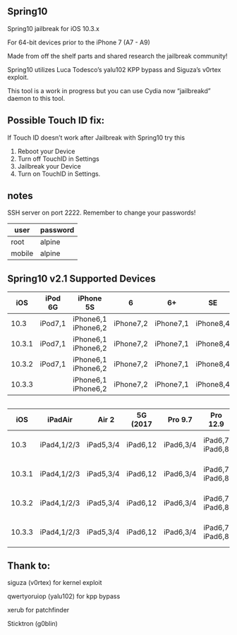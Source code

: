 ## Spring10

Spring10 jailbreak for iOS 10.3.x

For 64-bit devices prior to the iPhone 7 (A7 - A9)

Made from off the shelf parts and shared research the jailbreak community!

Spring10 utilizes Luca Todesco’s yalu102 KPP bypass and Siguza’s v0rtex exploit. 

This tool is a work in progress but you can use Cydia now “jailbreakd” daemon to this tool.

## Possible Touch ID fix:

If Touch ID doesn’t work after Jailbreak with Spring10 try this 

1. Reboot your Device
2. Turn off TouchID in Settings
3. Jailbreak your Device
4. Turn on TouchID in Settings.


## notes


SSH server on port 2222. Remember to change your passwords!

| user   | password |
| ---    | ---      |
| root   | alpine   |
| mobile | alpine   |


## Spring10 v2.1 Supported Devices  

| iOS     |iPod 6G|      iPhone 5S    |   6     |  6+     |  SE     |  6S     | 6S+     |build number|
| ---     |-------|-------------------|---------|---------|---------|---------|---------|------------|
| 10.3    |iPod7,1|iPhone6,1 iPhone6,2|iPhone7,2|iPhone7,1|iPhone8,4|iPhone8,1|iPhone8,2| 14E277     |
| 10.3.1  |iPod7,1|iPhone6,1 iPhone6,2|iPhone7,2|iPhone7,1|iPhone8,4|iPhone8,1|iPhone8,2| 14E304     |
| 10.3.2  |iPod7,1|iPhone6,1 iPhone6,2|iPhone7,2|iPhone7,1|iPhone8,4|iPhone8,2|iPhone8,2| 14F89      |
| 10.3.3  |       |iPhone6,1 iPhone6,2|iPhone7,2|iPhone7,1|iPhone8,4|iPhone8,1|iPhone8,2| 14G60      |

##  



| iOS  |iPadAir    |    Air 2 | 5G (2017| Pro 9.7 |Pro 12.9       |Mini 2                 |   Mini 3      |  Mini 4 |build|
| ---  |-------    |----------|---------|---------|---------------|-----------------------|---------------|---------|-----|
|10.3  |iPad4,1/2/3|iPad5,3/4 |iPad6,12|iPad6,3/4|iPad6,7 iPad6,8|iPad4,6 iPad4,5 iPad4,4|iPad4,8 iPad4,7|iPad5,1/2|14E277|
|10.3.1|iPad4,1/2/3|iPad5,3/4 |iPad6,12|iPad6,3/4|iPad6,7 iPad6,8|iPad4,6 iPad4,5 iPad4,4|iPad4,8 iPad4,7|iPad5,1/2|14E304|
|10.3.2|iPad4,1/2/3|iPad5,3/4 |iPad6,12|iPad6,3/4|iPad6,7 iPad6,8|iPad4,6 iPad4,5 iPad4,4|iPad4,8 iPad4,7|iPad5,1/2|14F89|
|10.3.3|iPad4,1/2/3|iPad5,3/4 |iPad6,12|iPad6,3/4|iPad6,7 iPad6,8|iPad4,6 iPad4,5 iPad4,4|iPad4,8 iPad4,7|iPad5,1/2|14G60|



## Thank to:

siguza (v0rtex) for kernel exploit

qwertyoruiop (yalu102) for kpp bypass 

xerub for patchfinder

Sticktron (g0blin)

##

&nbsp;


&nbsp;



<p align="center"> </p>
